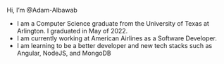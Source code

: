 Hi, I’m @Adam-Albawab
- I am a Computer Science graduate from the University of Texas at Arlington. I graduated in May of 2022.
- I am currently working at American Airlines as a Software Developer.
- I am learning to be a better developer and new tech stacks such as Angular, NodeJS, and MongoDB
